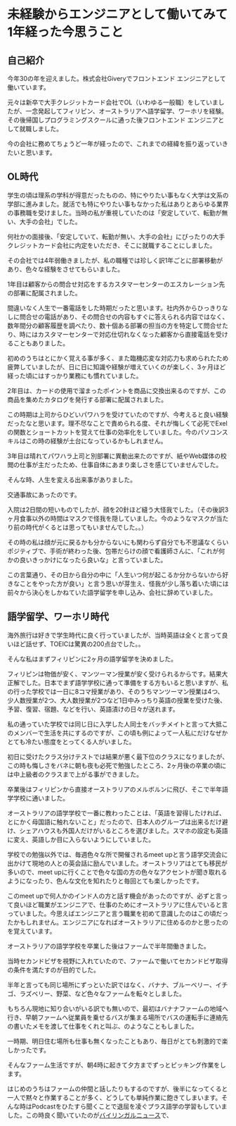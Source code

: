 # 未経験からエンジニアとして働いてみて1年経った今思うこと

## 自己紹介

今年30の年を迎えました。株式会社Giveryでフロントエンド エンジニアとして働いています。

元々は新卒で大手クレジットカード会社でOL（いわゆる一般職）をしていましたが、一念発起してフィリピン、オーストラリアへ語学留学、ワーホリを経験。その後帰国しプログラミングスクールに通った後フロントエンド エンジニアとして就職しました。

今の会社に務めてちょうど一年が経ったので、これまでの経緯を振り返っていきたいと思います。

## OL時代

学生の頃は理系の学科が得意だったものの、特にやりたい事もなく大学は文系の学部に進みました。就活でも特にやりたい事もなかった私はありとあらゆる業界の事務職を受けました。当時の私が重視していたのは「安定していて、転勤が無い、大手の会社」でした。

何社かの面接後、「安定していて、転勤が無い、大手の会社」にぴったりの大手クレジットカード会社に内定をいただき、そこに就職することにしました。

その会社では4年弱働きましたが、私の職種では珍しく訳1年ごとに部署移動があり、色々な経験をさせてもらいました。

1年目は顧客からの問合せ対応をするカスタマーセンターのエスカレーション先の部署に配属されました。

間違いなく人生で一番電話をした時期だったと思います。社内外からひっきりなしに問合せの電話があり、その問合せの内容もすぐに答えられる内容ではなく、数年間分の顧客履歴を調べたり、数十個ある部署の担当の方を特定して問合せたり、時にはカスタマーセンターで対応仕切れなくなった顧客から直接電話を受けることもありました。

初めのうちはとにかく覚える事が多く、また臨機応変な対応力も求められたため疲弊していましたが、日に日に知識や経験が増えていくのが楽しく、3ヶ月ほど経った頃にはすっかり業務にも慣れていました。

2年目は、カードの使用で溜まったポイントを商品に交換出来るのですが、この商品を集めたカタログを発行する部署に配属されました。

この時期は上司からひどいパワハラを受けていたのですが、今考えると良い経験だったなと思います。理不尽なことで責められる度、それが悔しくて必死でExelの関数とショートカットを覚えて仕事の効率化をしていました。今のパソコンスキルはこの時の経験が土台になっているかもしれません。

3年目は晴れてパワハラ上司と別部署に異動出来たのですが、紙やWeb媒体の校閲の仕事が主だったため、仕事自体にあまり楽しさを感じていませんでした。

そんな時、人生を変える出来事がありました。

交通事故にあったのです。

入院は2日間の短いものでしたが、顔を20針ほど縫う大怪我でした。（その後訳3ヶ月食事以外の時間はマスクで怪我を隠していました。今のようなマスクが当たり前の時代がくるとは思ってもいませんでした。。）

その時の私は顔が元に戻るかも分からないにも関わらず自分でも不思議なくらいポジティブで、手術が終わった後、包帯だらけの顔で看護師さんに、「これが何かの良いきっかけになったら良いな」と言っていました。

この言葉通り、その日から自分の中に「人生いつ何が起こるか分からないから好きなことをやった方が良い」と言う思いが芽生え、怪我が少し落ち着いた頃には前々から決心をしかねていた語学留学を申し込み、会社に辞めていました。

## 語学留学、ワーホリ時代

海外旅行は好きで学生時代に良く行っていましたが、当時英語は全くと言って良いほど話せず、TOEICは驚異の200点台でした。。

そんな私はまずフィリピンに2ヶ月の語学留学を決めました。

フィリピンは物価が安く、マンツーマン授業が安く受けられるからです。結果大正解でした。日本でまず語学学校に通って準備をする方もいると思いますが、私の行った学校では一日に8コマ授業があり、そのうちマンツーマン授業は4つ、少人数授業が2つ、大人数授業が2つなど1日中みっちり英語の授業を受けた後、予習、復習、宿題、などを行い、英語漬けの日々が送れます。

私の通っていた学校では同じ日に入学した人同士をバッチメイトと言って大抵このメンバーで生活を共にするのですが、この頃も例によって一人私にだけなぜかとても冷たい態度をとってくる人がいました。

初日に受けたクラス分けテストでは結果が悪く最下位のクラスになりましたが、この時も悔しさをバネに朝も夜も必死で勉強したところ、2ヶ月後の卒業の頃には中上級者のクラスまで上がる事ができました。

卒業後はフィリピンから直接オーストラリアのメルボルンに飛び、そこで半年語学学校に通いました。

オーストラリアの語学学校で一番に教わったことは、「英語を習得したければ、とにかく母国語に触れないこと」だったので、日本人のグループは出来るだけ避け、シェアハウスも外国人だけがいるところを選びました。スマホの設定も英語に変え、英語しか目に入らないようにしていました。

学校での勉強以外では、毎週色々な所で開催されるmeet upと言う語学交流会に出かけて現地の人との英会話に励んでいました。オーストラリアはとても移民が多いので、meet upに行くことで色々な国の方の色々なアクセントが聞き取れるようになったり、色んな文化を知れたりと毎回とても楽しかったです。

このmeet upで何人かのインド人の方と話す機会があったのですが、必ずと言って良いほど職業がエンジニアで、仕事のためにオーストラリアに住んでいると言っていました。今思えばエンジニアと言う職業を初めて意識したのはこの頃だったかもしれません。エンジニアになればオーストラリアに住めるのかと思ったのを覚えています。

オーストラリアの語学学校を卒業した後はファームで半年間働きました。

当時セカンドビザを視野に入れていたので、ファームで働いてセカンドビザ取得の条件を満たすのが目的でした。

半年と言っても同じ場所にずっといた訳ではなく、バナナ、ブルーベリー、イチゴ、ラズベリー、野菜、など色々なファームを転々としました。

もちろん現地に知り合いがいる訳でも無いので、最初はバナナファームの地域へ行き、早朝ファームへ従業員を乗せるバスが集まる場所でバスの運転手に連絡先の書いたメモを渡して仕事をくれと叫ぶ、のようなこともしました。

一時期、明日住む場所も仕事も無くなったこともあり、毎日がとても刺激的で楽しかったです。

そんなファーム生活ですが、朝4時に起きて夕方までずっとピッキング作業をします。

はじめのうちはファームの仲間と話したりもするのですが、後半になってくると一人で黙々と作業することが多く、どうしても単純作業に飽きてしまいます。そんな時はPodcastをひたすら聞くことで退屈を凌ぐプラス語学の学習もしていました。この時良く聞いていたのが[バイリンガルニュース](https://bilingualnews.jp/)で、



















